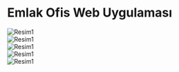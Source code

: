 # Emlak Ofis Web Uygulaması
 
![Resim1](https://github.com/msensoy/EOfis/blob/master/Resimler/AdminAnasayfa.JPG) </br>
![Resim1](https://github.com/msensoy/EOfis/blob/master/Resimler/Giri%C5%9F.JPG) </br>
![Resim1](https://github.com/msensoy/EOfis/blob/master/Resimler/Kullan%C4%B1c%C4%B1Anasayfa.JPG) </br>
![Resim1](https://github.com/msensoy/EOfis/blob/master/Resimler/Kullan%C4%B1c%C4%B1Kay%C4%B1t.JPG) </br>
![Resim1](https://github.com/msensoy/EOfis/blob/master/Resimler/%C4%B0lanEkle.JPG) </br>
